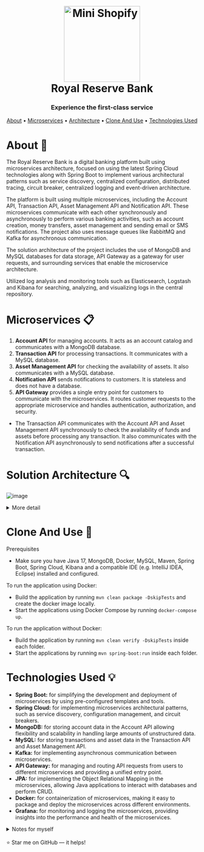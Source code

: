 <h1 align="center">
  <br>
  <a href="https://github.com/zoltanvin/royal-reserve-bank"><img src="https://github.com/zoltanvin/royal-reserve-bank/blob/main/assets/logo.png" alt="Mini Shopify" width="200"></a>
  <br>
  Royal Reserve Bank
  <br>
</h1>

<h3 align="center">Experience the first-class service</a></h3>
<p align="center">
  <a href="#about-">About</a> •
  <a href="#microservices-">Microservices</a> •
  <a href="#solution-architecture-">Architecture</a> •
  <a href="#clone-and-use-">Clone And Use</a> •
  <a href="#technologies-used-">Technologies Used</a>
</p>

# About 🚀

The Royal Reserve Bank is a digital banking platform built using microservices architecture, focused on using the latest Spring Cloud technologies along with Spring Boot to implement various architectural patterns such as service discovery, centralized configuration, distributed tracing, circuit breaker, centralized logging and event-driven architecture.

The platform is built using multiple microservices, including the Account API, Transaction API, Asset Management API and Notification API. These microservices communicate with each other synchronously and asynchronously to perform various banking activities, such as account creation, money transfers, asset management and sending email or SMS notifications. The project also uses message queues like RabbitMQ and Kafka for asynchronous communication.

The solution architecture of the project includes the use of MongoDB and MySQL databases for data storage, API Gateway as a gateway for user requests, and surrounding services that enable the microservice architecture.

Utilized log analysis and monitoring tools such as Elasticsearch, Logstash and Kibana for searching, analyzing, and visualizing logs in the central repository.

# Microservices 📋

1. **Account API** for managing accounts. It acts as an account catalog and communicates with a MongoDB database.
2. **Transaction API** for processing transactions. It communicates with a MySQL database.
3. **Asset Management API** for checking the availability of assets. It also communicates with a MySQL database.
4. **Notification API** sends notifications to customers. It is stateless and does not have a database.
5. **API Gateway** provides a single entry point for customers to communicate with the microservices. It routes customer requests to the appropriate microservice and handles authentication, authorization, and security.

- The Transaction API communicates with the Account API and Asset Management API synchronously to check the availability of funds and assets before processing any transaction. It also communicates with the Notification API asynchronously to send notifications after a successful transaction.
# Solution Architecture 🔍

![image](https://github.com/zoltanvin/royal-reserve-bank/blob/main/assets/high_level_architecture.png)


<details>
  <summary>More detail</summary>

test
</details>

# Clone And Use 🔨

Prerequisites

- Make sure you have Java 17, MongoDB, Docker, MySQL, Maven, Spring Boot, Spring Cloud, Kibana and a compatible IDE (e.g. IntelliJ IDEA, Eclipse) installed and configured.

To run the application using Docker:

- Build the application by running `mvn clean package -DskipTests` and create the docker image locally.
- Start the applications using Docker Compose by running `docker-compose up`.

To run the application without Docker:

- Build the application by running `mvn clean verify -DskipTests` inside each folder.
- Start the applications by running `mvn spring-boot:run` inside each folder.

# Technologies Used 💡

- **Spring Boot:** for simplifying the development and deployment of microservices by using pre-configured templates and tools.
- **Spring Cloud:** for implementing microservices architectural patterns, such as service discovery, configuration management, and circuit breakers.
- **MongoDB:** for storing account data in the Account API allowing flexibility and scalability in handling large amounts of unstructured data.
- **MySQL:** for storing transactions and asset data in the Transaction API and Asset Management API.
- **Kafka:** for implementing asynchronous communication between microservices.
- **API Gateway:** for managing and routing API requests from users to different microservices and providing a unified entry point.
- **JPA:** for implementing the Object Relational Mapping in the microservices, allowing Java applications to interact with databases and perform CRUD.
- **Docker:** for containerization of microservices, making it easy to package and deploy the microservices across different environments.
- **Grafana:** for monitoring and logging the microservices, providing insights into the performance and health of the microservices.

<details>
  <summary>Notes for myself</summary>

cmd docker login registry.hub.docker.com
mvn clean compile jib:build

http://localhost:8761/
http://localhost:4000/actuator/health
http://localhost:9411/
http://localhost:9090/
http://localhost:3000/

</details>

</br>
⭐ Star me on GitHub — it helps!
